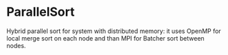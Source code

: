 # ParallelSort
Hybrid parallel sort for system with distributed memory: it uses OpenMP for local merge sort on each node and than MPI for Batcher sort between nodes.
